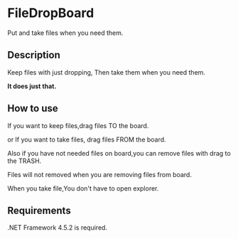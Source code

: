 # FileDropBoard
Put and take files when you need them.

## 
## Description
 Keep files with just dropping,
 Then take them when you need them.
 
**It does just that.**

## How to use
 If you want to keep files,drag files TO the board.

 or If you want to take files, drag files FROM the board.

 Also if you have not needed files on board,you can remove files with drag to the TRASH.
 
 Files will not removed when you are removing files from board.
 
 When you take file,You don't have to open explorer.
 
## Requirements
 .NET Framework 4.5.2 is required.

